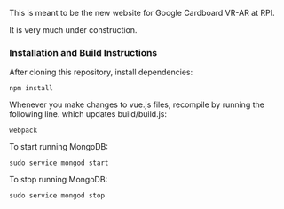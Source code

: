 This is meant to be the new website for Google Cardboard VR-AR at RPI.

It is very much under construction.

### Installation and Build Instructions

After cloning this repository, install dependencies:

```
npm install
```

Whenever you make changes to vue.js files, recompile by running the following line. which updates build/build.js:
```
webpack
```

To start running MongoDB:
```
sudo service mongod start
```

To stop running MongoDB:
```
sudo service mongod stop
```
